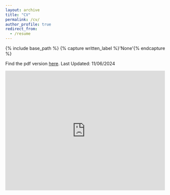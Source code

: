 ```yaml
---
layout: archive
title: "CV"
permalink: /cv/
author_profile: true
redirect_from:
  - /resume
---
```

{% include base_path %} {% capture written_label %}'None'{% endcapture %}

Find the pdf version <a href="https://nsapkota417.github.io/Nsapkota_CV.pdf" target="_blank" rel="noopener noreferrer">here</a>. Last Updated: 11/06/2024 

<embed src="https://nsapkota417.github.io/Nsapkota_CV.pdf" width="500" height="375" 
 type="application/pdf">

